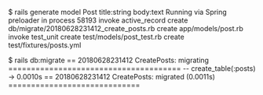 $ rails generate model Post title:string body:text
Running via Spring preloader in process 58193
      invoke  active_record
      create    db/migrate/20180628231412_create_posts.rb
      create    app/models/post.rb
      invoke    test_unit
      create      test/models/post_test.rb
      create      test/fixtures/posts.yml


$ rails db:migrate
== 20180628231412 CreatePosts: migrating ======================================
-- create_table(:posts)
   -> 0.0010s
== 20180628231412 CreatePosts: migrated (0.0011s) =============================

